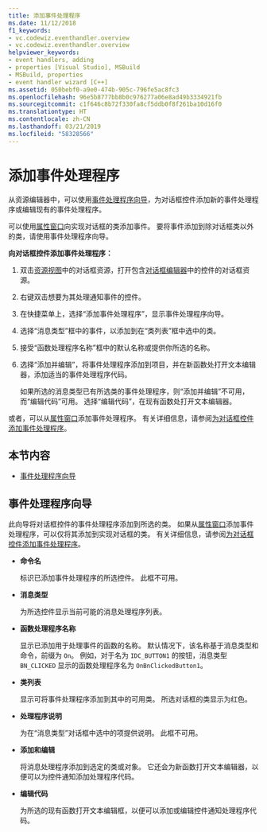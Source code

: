 ```yaml
---
title: 添加事件处理程序
ms.date: 11/12/2018
f1_keywords:
- vc.codewiz.eventhandler.overview
- vc.codewiz.eventhandler.overview
helpviewer_keywords:
- event handlers, adding
- properties [Visual Studio], MSBuild
- MSBuild, properties
- event handler wizard [C++]
ms.assetid: 050bebf0-a9e0-474b-905c-796fe5ac8fc3
ms.openlocfilehash: 96e5b8777bb8b0c976277a06e8ad49b3334921fb
ms.sourcegitcommit: c1f646c8b72f330fa8cf5ddb0f8f261ba10d16f0
ms.translationtype: HT
ms.contentlocale: zh-CN
ms.lasthandoff: 03/21/2019
ms.locfileid: "58328566"
---
```

# <a name="add-an-event-handler"></a>添加事件处理程序

从资源编辑器中，可以使用[事件处理程序向导](#event-handler-wizard)，为对话框控件添加新的事件处理程序或编辑现有的事件处理程序。

可以使用[属性窗口](/visualstudio/ide/reference/properties-window)向实现对话框的类添加事件。 要将事件添加到除对话框类以外的类，请使用事件处理程序向导。

**向对话框控件添加事件处理程序：**

1. 双击[资源视图](../windows/how-to-create-a-resource-script-file.md#create-resources)中的对话框资源，打开包含[对话框编辑器](../windows/dialog-editor.md)中的控件的对话框资源。

1. 右键双击想要为其处理通知事件的控件。

1. 在快捷菜单上，选择“添加事件处理程序”，显示事件处理程序向导。

1. 选择“消息类型”框中的事件，以添加到在“类列表”框中选中的类。

1. 接受“函数处理程序名称”框中的默认名称或提供你所选的名称。

1. 选择“添加并编辑”，将事件处理程序添加到项目，并在新函数处打开文本编辑器，添加适当的事件处理程序代码。

   如果所选的消息类型已有所选类的事件处理程序，则“添加并编辑”不可用，而“编辑代码”可用。 选择“编辑代码”，在现有函数处打开文本编辑器。

或者，可以从[属性窗口](/visualstudio/ide/reference/properties-window)添加事件处理程序。 有关详细信息，请参阅[为对话框控件添加事件处理程序](../windows/adding-event-handlers-for-dialog-box-controls.md)。

## <a name="in-this-section"></a>本节内容

- [事件处理程序向导](#event-handler-wizard)

## <a name="event-handler-wizard"></a>事件处理程序向导

此向导将对话框控件的事件处理程序添加到所选的类。 如果从[属性窗口](/visualstudio/ide/reference/properties-window)添加事件处理程序，可以仅将其添加到实现对话框的类。 有关详细信息，请参阅[为对话框控件添加事件处理程序](../windows/adding-event-handlers-for-dialog-box-controls.md)。

- **命令名**

  标识已添加事件处理程序的所选控件。 此框不可用。

- **消息类型**

  为所选控件显示当前可能的消息处理程序列表。

- **函数处理程序名称**

  显示已添加用于处理事件的函数的名称。 默认情况下，该名称基于消息类型和命令，前缀为 `On`。 例如，对于名为 `IDC_BUTTON1` 的按钮，消息类型 `BN_CLICKED` 显示的函数处理程序名为 `OnBnClickedButton1`。

- **类列表**

  显示可将事件处理程序添加到其中的可用类。 所选对话框的类显示为红色。

- **处理程序说明**

  为在“消息类型”对话框中选中的项提供说明。 此框不可用。

- **添加和编辑**

  将消息处理程序添加到选定的类或对象。 它还会为新函数打开文本编辑器，以便可以为控件通知添加处理程序代码。

- **编辑代码**

  为所选的现有函数打开文本编辑框，以便可以添加或编辑控件通知处理程序代码。
